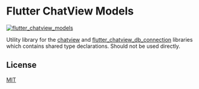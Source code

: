 # Flutter ChatView Models

[![flutter_chatview_models](https://img.shields.io/pub/v/flutter_chatview_models?label=flutter_chatview_models)](https://pub.dev/packages/flutter_chatview_models)

Utility library for the [chatview](https://pub.dev/packages/chatview) and [flutter_chatview_db_connection](https://pub.dev/packages/flutter_chatview_db_connection) libraries which contains shared type declarations. Should not be used directly.

## License

[MIT](LICENSE)